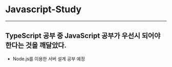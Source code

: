 # Javascript-Study

<hr>

## TypeScript 공부 중 JavaScript 공부가 우선시 되어야 한다는 것을 깨달았다.
 - Node.js를 이용한 서버 설계 공부 예정
